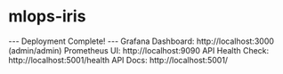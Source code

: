 # mlops-iris

--- Deployment Complete! ---
Grafana Dashboard: http://localhost:3000 (admin/admin)
Prometheus UI:     http://localhost:9090
API Health Check:  http://localhost:5001/health
API Docs:          http://localhost:5001/